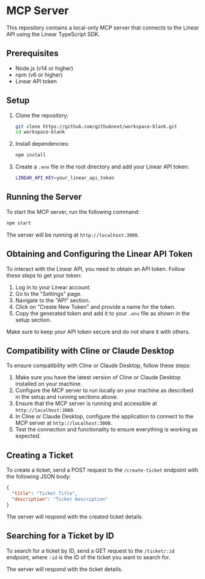 # MCP Server

This repository contains a local-only MCP server that connects to the Linear API using the Linear TypeScript SDK.

## Prerequisites

- Node.js (v14 or higher)
- npm (v6 or higher)
- Linear API token

## Setup

1. Clone the repository:

   ```sh
   git clone https://github.com/githubnext/workspace-blank.git
   cd workspace-blank
   ```

2. Install dependencies:

   ```sh
   npm install
   ```

3. Create a `.env` file in the root directory and add your Linear API token:

   ```sh
   LINEAR_API_KEY=your_linear_api_token
   ```

## Running the Server

To start the MCP server, run the following command:

```sh
npm start
```

The server will be running at `http://localhost:3000`.

## Obtaining and Configuring the Linear API Token

To interact with the Linear API, you need to obtain an API token. Follow these steps to get your token:

1. Log in to your Linear account.
2. Go to the "Settings" page.
3. Navigate to the "API" section.
4. Click on "Create New Token" and provide a name for the token.
5. Copy the generated token and add it to your `.env` file as shown in the setup section.

Make sure to keep your API token secure and do not share it with others.

## Compatibility with Cline or Claude Desktop

To ensure compatibility with Cline or Claude Desktop, follow these steps:

1. Make sure you have the latest version of Cline or Claude Desktop installed on your machine.
2. Configure the MCP server to run locally on your machine as described in the setup and running sections above.
3. Ensure that the MCP server is running and accessible at `http://localhost:3000`.
4. In Cline or Claude Desktop, configure the application to connect to the MCP server at `http://localhost:3000`.
5. Test the connection and functionality to ensure everything is working as expected.

## Creating a Ticket

To create a ticket, send a POST request to the `/create-ticket` endpoint with the following JSON body:

```json
{
  "title": "Ticket Title",
  "description": "Ticket Description"
}
```

The server will respond with the created ticket details.

## Searching for a Ticket by ID

To search for a ticket by ID, send a GET request to the `/ticket/:id` endpoint, where `:id` is the ID of the ticket you want to search for.

The server will respond with the ticket details.
